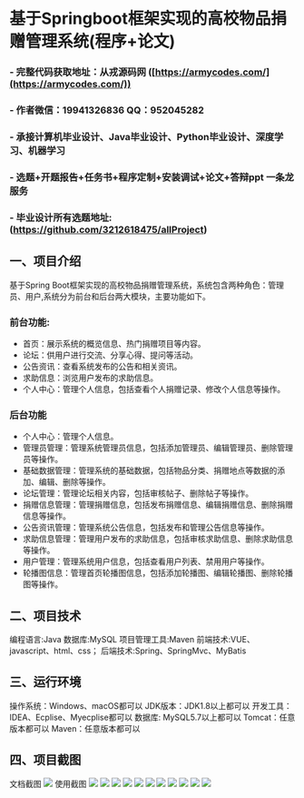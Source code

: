 基于Springboot框架实现的高校物品捐赠管理系统(程序+论文)
=
### - 完整代码获取地址：从戎源码网 ([https://armycodes.com/](https://armycodes.com/))
### - 作者微信：19941326836  QQ：952045282 
### - 承接计算机毕业设计、Java毕业设计、Python毕业设计、深度学习、机器学习
### - 选题+开题报告+任务书+程序定制+安装调试+论文+答辩ppt 一条龙服务
### - 毕业设计所有选题地址:(https://github.com/3212618475/allProject)


一、项目介绍
---
基于Spring Boot框架实现的高校物品捐赠管理系统，系统包含两种角色：管理员、用户,系统分为前台和后台两大模块，主要功能如下。
### 前台功能:
- 首页：展示系统的概览信息、热门捐赠项目等内容。
- 论坛：供用户进行交流、分享心得、提问等活动。
- 公告资讯：查看系统发布的公告和相关资讯。
- 求助信息：浏览用户发布的求助信息。
- 个人中心：管理个人信息，包括查看个人捐赠记录、修改个人信息等操作。

### 后台功能
- 个人中心：管理个人信息。
- 管理员管理：管理系统管理员信息，包括添加管理员、编辑管理员、删除管理员等操作。
- 基础数据管理：管理系统的基础数据，包括物品分类、捐赠地点等数据的添加、编辑、删除等操作。
- 论坛管理：管理论坛相关内容，包括审核帖子、删除帖子等操作。
- 捐赠信息管理：管理捐赠信息，包括发布捐赠信息、编辑捐赠信息、删除捐赠信息等操作。
- 公告资讯管理：管理系统公告信息，包括发布和管理公告信息等操作。
- 求助信息管理：管理用户发布的求助信息，包括审核求助信息、删除求助信息等操作。
- 用户管理：管理系统用户信息，包括查看用户列表、禁用用户等操作。
- 轮播图信息：管理首页轮播图信息，包括添加轮播图、编辑轮播图、删除轮播图等操作。


二、项目技术
---
编程语言:Java 
数据库:MySQL
项目管理工具:Maven 
前端技术:VUE、javascript、html、css； 
后端技术:Spring、SpringMvc、MyBatis

三、运行环境
---
操作系统：Windows、macOS都可以
JDK版本：JDK1.8以上都可以
开发工具：IDEA、Ecplise、Myecplise都可以
数据库: MySQL5.7以上都可以
Tomcat：任意版本都可以
Maven：任意版本都可以

四、项目截图
---
文档截图
![](limage/1.png)
使用截图
![](image/1.png)
![](image/2.png)
![](image/3.png)
![](image/4.png)
![](image/5.png)
![](image/6.png)
![](image/7.png)
![](image/8.png)
![](image/9.png)
![](image/10.png)
![](image/11.png)
